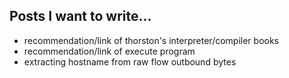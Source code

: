## Posts I want to write...

- recommendation/link of thorston's interpreter/compiler books
- recommendation/link of execute program
- extracting hostname from raw flow outbound bytes
